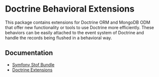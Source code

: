 # Doctrine Behavioral Extensions

This package contains extensions for Doctrine ORM and MongoDB ODM that offer new functionality or tools to use Doctrine
more efficiently. These behaviors can be easily attached to the event system of Doctrine and handle the records being
flushed in a behavioral way.

## Documentation

* [Symfony Stof Bundle](https://symfony.com/doc/current/bundles/StofDoctrineExtensionsBundle/index.html)
* [Doctrine Extensions](https://github.com/Atlantic18/DoctrineExtensions)
